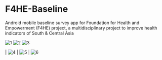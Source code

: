 # F4HE-Baseline
Android mobile baseline survey app for Foundation for Health and Empowerment (F4HE) project, a multidisciplinary project to improve health indicators of South &amp; Central Asia

![1](https://user-images.githubusercontent.com/39263745/153139633-0e149397-d676-4795-8bf8-502578fcd0ac.png)
![2](https://user-images.githubusercontent.com/39263745/153139700-5ca3d878-9cb4-416c-ba40-bdb41d935302.jpg)
![3](https://user-images.githubusercontent.com/39263745/153139705-52356d91-0957-452c-af15-56b6d092cbba.png)

| ![4](https://user-images.githubusercontent.com/39263745/153139717-cb4cdae9-aedf-436f-b4a9-6cb44af124eb.jpg) | ![5](https://user-images.githubusercontent.com/39263745/153139728-8e0a844f-64a4-4118-9e42-e86c385aa3ef.jpg) |
![6](https://user-images.githubusercontent.com/39263745/153139737-fa763a70-584f-4beb-9385-b6a0f5b298a7.png)
